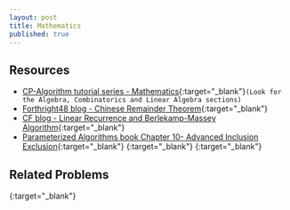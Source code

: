 ```yaml
---
layout: post
title: Mathematics
published: true
---
```


## Resources

- [CP-Algorithm tutorial series - Mathematics](https://cp-algorithms.com/){:target="\_blank"}`(Look for the Algebra, Combinatorics and Linear Algebra sections)`
- [Forthright48 blog - Chinese Remainder Theorem](https://forthright48.com/chinese-remainder-theorem-part-1-coprime-moduli/){:target="\_blank"}
- [CF blog - Linear Recurrence and Berlekamp-Massey Algorithm](https://codeforces.com/blog/entry/61306){:target="\_blank"}
- [Parameterized Algorithms book Chapter 10- Advanced Inclusion Exclusion](https://www.mimuw.edu.pl/~malcin/book/parameterized-algorithms.pdf){:target="\_blank"}
 [](){:target="\_blank"}
 [](){:target="\_blank"}

## Related Problems

 [](){:target="\_blank"}
